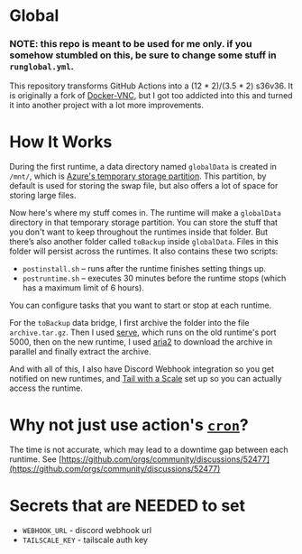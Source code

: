 # Global

### NOTE: this repo is meant to be used for me only. if you somehow stumbled on this, be sure to change some stuff in `runglobal.yml`.

This repository transforms GitHub Actions into a (12 * 2)/(3.5 * 2) s36v36. It is originally a fork of [Docker-VNC](https://github.com/Efebey2903/Docker-VNC), but I got too addicted into this and turned it into another project with a lot more improvements.

# How It Works

During the first runtime, a data directory named `globalData` is created in `/mnt/`, which is [Azure's temporary storage partition](https://learn.microsoft.com/en-us/azure/virtual-machines/managed-disks-overview#temporary-disk). This partition, by default is used for storing the swap file, but also offers a lot of space for storing large files.

Now here's where my stuff comes in. The runtime will make a `globalData` directory in that temporary storage partition. You can store the stuff that you don't want to keep throughout the runtimes inside that folder. But there’s also another folder called `toBackup` inside `globalData`. Files in this folder will persist across the runtimes. It also contains these two scripts:  

- `postinstall.sh` – runs after the runtime finishes setting things up.  
- `postruntime.sh` – executes 30 minutes before the runtime stops (which has a maximum limit of 6 hours).  

You can configure tasks that you want to start or stop at each runtime.

For the `toBackup` data bridge, I first archive the folder into the file `archive.tar.gz`. Then I used [serve](https://github.com/vercel/serve), which runs on the old runtime's port 5000, then on the new runtime, I used [aria2](https://github.com/aria2/aria2) to download the archive in parallel and finally extract the archive.

And with all of this, I also have Discord Webhook integration so you get notified on new runtimes, and [Tail with a Scale](https://tailscale.com/) set up so you can actually access the runtime.

# Why not just use action's [`cron`](https://docs.github.com/en/actions/writing-workflows/workflow-syntax-for-github-actions#onschedule)?

The time is not accurate, which may lead to a downtime gap between each runtime. See [https://github.com/orgs/community/discussions/52477](https://github.com/orgs/community/discussions/52477)

# Secrets that are NEEDED to set

- `WEBHOOK_URL` - discord webhook url
- `TAILSCALE_KEY` - tailscale auth key


